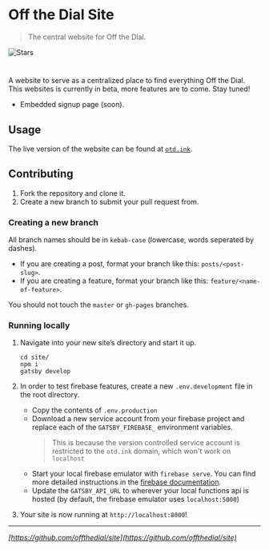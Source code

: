 # Off the Dial Site
> The central website for Off the Dial. 

![Stars][stars-shield]
# <!-- ![Banner](banner.png) -->

A website to serve as a centralized place to find everything Off the Dial. This websites is currently in beta, more features are to come. Stay tuned!
- Embedded signup page (soon).

## Usage
The live version of the website can be found at [`otd.ink`](https://otd.ink).

## Contributing
1. Fork the repository and clone it.
2. Create a new branch to submit your pull request from.

### Creating a new branch
All branch names should be in `kebab-case` (lowercase, words seperated by dashes).
- If you are creating a post, format your branch like this: `posts/<post-slug>`.
- If you are creating a feature, format your branch like this: `feature/<name-of-feature>`.

You should not touch the `master` or `gh-pages` branches.

### Running locally
1. Navigate into your new site’s directory and start it up.

   ```shell
   cd site/
   npm i
   gatsby develop
   ```
2. In order to test firebase features, create a new `.env.development` file in the root directory.
   - Copy the contents of `.env.production`
   - Download a new service account from your firebase project and replace each of the `GATSBY_FIREBASE_` environment variables.
      > This is because the version controlled service account is restricted to the `otd.ink` domain, which won't work on `localhost`
   - Start your local firebase emulator with `firebase serve`. You can find more detailed instructions in the [firebase documentation](https://firebase.google.com/docs/emulator-suite).
   - Update the `GATSBY_API_URL` to wherever your local functions api is hosted (by default, the firebase emulator uses `localhost:5000`)

3. Your site is now running at `http://localhost:8000`!

---

_[https://github.com/offthedial/site](https://github.com/offthedial/site)_

<!-- markdown links & imgs -->
[stars-shield]: https://img.shields.io/github/stars/offthedial/site.svg?style=social

